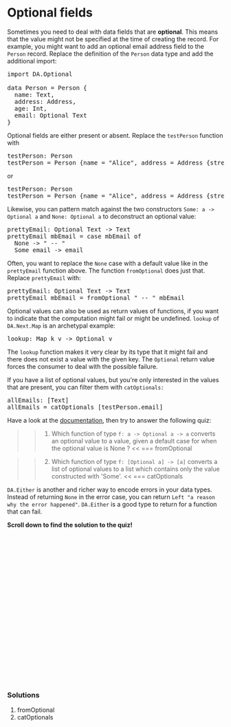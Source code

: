 # Optional fields

Sometimes you need to deal with data fields that are **optional**. This means that the value might
not be specified at the time of creating the record. For example, you might want to add an optional
email address field to the `Person` record. Replace the definition of the `Person` data type and add
the additional import:

<pre class="file" data-target="clipboard">
import DA.Optional

data Person = Person {
  name: Text,
  address: Address,
  age: Int,
  email: Optional Text
}
</pre>

Optional fields are either present or absent. Replace the `testPerson` function with

<pre class="file" data-target="clipboard">
testPerson: Person
testPerson = Person {name = "Alice", address = Address {street = "RabbitStreet", city = "TheBigUnknown", country = "Wonderland"}, age = 7, email = Some "alice@wonderland.com"}
</pre>

or

<pre class="file" data-target="clipboard">
testPerson: Person
testPerson = Person {name = "Alice", address = Address {street = "RabbitStreet", city = "TheBigUnknown", country = "Wonderland"}, age = 7, email = None}
</pre>

Likewise, you can pattern match against the two constructors `Some: a -> Optional a` and `None:
Optional a` to deconstruct an optional value:

<pre class="file" data-filename="daml/AddressBook.daml" data-target="append">
prettyEmail: Optional Text -> Text
prettyEmail mbEmail = case mbEmail of
  None -> " -- "
  Some email -> email
</pre>

Often, you want to replace the `None` case with a default value like in the `prettyEmail` function
above. The function `fromOptional` does just that. Replace `prettyEmail` with:

<pre class="file" data-target="clipboard">
prettyEmail: Optional Text -> Text
prettyEmail mbEmail = fromOptional " -- " mbEmail
</pre>

Optional values can also be used as return values of functions, if you want to indicate that the
computation might fail or might be undefined. `lookup` of `DA.Next.Map` is an archetypal example:

<pre>
lookup: Map k v -> Optional v
</pre>

The `lookup` function makes it very clear by its type that it might fail and there does not exist a
value with the given key. The `Optional` return value forces the consumer to deal with the possible
failure.


If you have a list of optional values, but you're only interested in the values that are present,
you can filter them with `catOptionals:`

<pre class="file" data-filename="daml/AddressBook.daml" data-target="append">
allEmails: [Text]
allEmails = catOptionals [testPerson.email]
</pre>

Have a look at the
[documentation](https://docs.daml.com/daml/stdlib/DA-Optional.html#module-da-optional), then try to
answer the following quiz:

>> 1) Which function of type `f: a -> Optional a -> a` converts an optional value to a value, given a default case for when the optional value is None ? <<
=== fromOptional

>> 2) Which function of type `f: [Optional a] -> [a]` converts a list of optional values to a list which contains only the value constructed with 'Some'. <<
=== catOptionals

`DA.Either` is another and richer way to encode errors in your data types. Instead of returning
`None` in the error case, you can return `Left "a reason why the error happened"`. `DA.Either` is a
good type to return for a function that can fail.

**Scroll down to find the solution to the quiz!**

<br/>
<br/>
<br/>
<br/>
<br/>
<br/>
<br/>
<br/>
<br/>
<br/>
<br/>
<br/>
<br/>
<br/>
<br/>
<br/>
<br/>
<br/>
<br/>
<br/>

### Solutions

1. fromOptional
1. catOptionals
